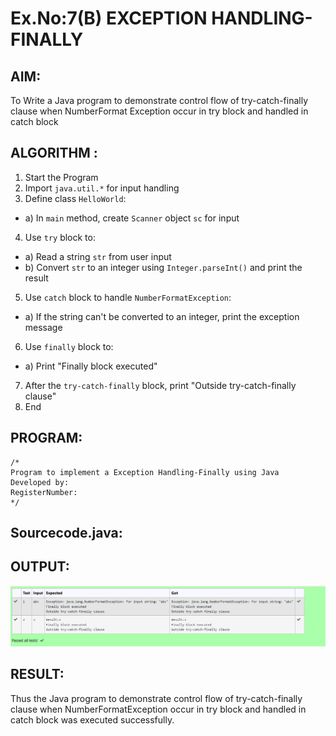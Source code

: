 # Ex.No:7(B) EXCEPTION HANDLING-FINALLY
## AIM:
To Write a Java program to demonstrate control flow of try-catch-finally clause when NumberFormat Exception occur in try block and handled in catch block


## ALGORITHM :
1.	Start the Program
2.	Import `java.util.*` for input handling
3.	Define class `HelloWorld`:
-	a) In `main` method, create `Scanner` object `sc` for input
4.	Use `try` block to:
-	a) Read a string `str` from user input
-	b) Convert `str` to an integer using `Integer.parseInt()` and print the result
5.	Use `catch` block to handle `NumberFormatException`:
-	a) If the string can't be converted to an integer, print the exception message
6.	Use `finally` block to:
-	a) Print "Finally block executed"
7.	After the `try-catch-finally` block, print "Outside try-catch-finally clause"
8.	End



## PROGRAM:
 ```
/*
Program to implement a Exception Handling-Finally using Java
Developed by: 
RegisterNumber:  
*/
```

## Sourcecode.java:







## OUTPUT:

![images](https://github.com/Varnikaparthiban/19AI307_JAVA/blob/ca61e838b25da2c41398af9bcf71a024fe705278/Module-07/DAY-2/Screenshot%202025-05-13%20093854.png)

## RESULT:
Thus the Java program to demonstrate control flow of try-catch-finally clause when NumberFormatException occur in try block and handled in catch block was executed successfully.




